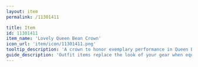 ```yaml
---
layout: item
permalink: /11301411

title: Item
id: 11301411
item_name: 'Lovely Queen Bean Crown'
icon_url: 'item/icon/11301411.png'
tooltip_description: 'A crown to honor exemplary performance in Queen Bean Rumble.'
guide_description: 'Outfit items replace the look of your gear when equipped.'
---
```

